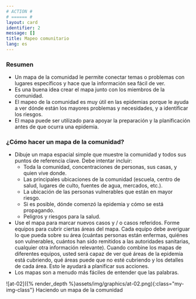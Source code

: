 ```yaml
---
# ACTION #
# ====== #
layout: card
identifier: 2
message: []
title: Mapeo comunitario
lang: es
---
```


### Resumen

- Un mapa de la comunidad le permite conectar temas o problemas con lugares específicos y hace que la información sea fácil de ver.
- Es una buena idea crear el mapa junto con los miembros de la comunidad. 
- El mapeo de la comunidad es muy útil en las epidemias porque le ayuda a ver dónde están los mayores problemas y necesidades, y a identificar los riesgos.
- El mapa puede ser utilizado para apoyar la preparación y la planificación antes de que ocurra una epidemia.

### ¿Cómo hacer un mapa de la comunidad?

- Dibuje un mapa espacial simple que muestre la comunidad y todos sus puntos de referencia clave. Debe intentar incluir:
    - Toda la comunidad, concentraciones de personas, sus casas, y quien vive donde.
    - Las principales ubicaciones de la comunidad (escuela, centro de salud, lugares de culto, fuentes de agua, mercados, etc.).
    - La ubicación de las personas vulnerables que están en mayor riesgo.
    - Si es posible, dónde comenzó la epidemia y cómo se está propagando. 
    - Peligros y riesgos para la salud.
- Use el mapa para marcar nuevos casos y / o casos referidos. Forme equipos para cubrir ciertas áreas del mapa. Cada equipo debe averiguar lo que pueda sobre su área (cuántas personas están enfermas, quiénes son vulnerables, cuántos han sido remitidos a las autoridades sanitarias, cualquier otra información relevante). Cuando combine los mapas de diferentes equipos, usted será capaz de ver qué áreas de la epidemia está cubriendo, qué áreas puede que no esté cubriendo y los detalles de cada área. Esto le ayudará a planificar sus acciones.
- Los mapas son a menudo más fáciles de entender que las palabras.


![at-02]({% render_depth %}assets/img/graphics/at-02.png){:class="my-img-class"}
Haciendo un mapa de la comunidad
